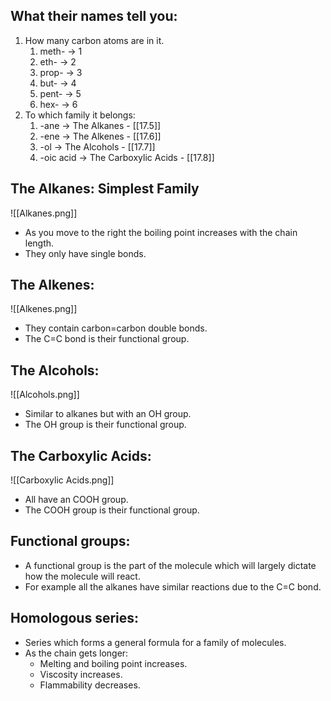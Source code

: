 ## What their names tell you:
1. How many carbon atoms are in it.
	1. meth-  -> 1
	2. eth-  -> 2
	3. prop-  -> 3
	4. but-  -> 4
	5. pent-  -> 5
	6. hex-  -> 6
2. To which family it belongs:
	1. -ane -> The Alkanes - [[17.5]]
	2. -ene -> The Alkenes - [[17.6]]
	3. -ol -> The Alcohols - [[17.7]]
	4. -oic acid -> The Carboxylic Acids - [[17.8]]

## The Alkanes: Simplest Family
![[Alkanes.png]]
- As you move to the right the boiling point increases with the chain length.
- They only have single bonds.

## The Alkenes:
![[Alkenes.png]]
- They contain carbon=carbon double bonds.
- The C=C bond is their functional group.

## The Alcohols:
![[Alcohols.png]]
- Similar to alkanes but with an OH group.
- The OH group is their functional group.

## The Carboxylic Acids:
![[Carboxylic Acids.png]]
- All have an COOH group.
- The COOH group is their functional group.

## Functional groups:
- A functional group is the part of the molecule which will largely dictate how the molecule will react.
- For example all the alkanes have similar reactions due to the C=C bond.

## Homologous series:
- Series which forms a general formula for a family of molecules.
- As the chain gets longer:
	- Melting and boiling point increases.
	- Viscosity increases.
	- Flammability decreases.
